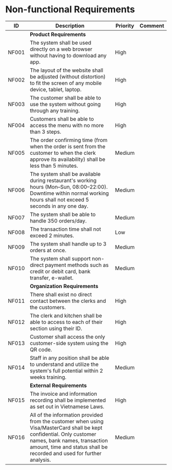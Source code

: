 # Non-functional Requirements



| ID    | Description                                                  | Priority | Comment |
| ----- | ------------------------------------------------------------ | -------- | ------- |
|       | **Product Requirements**                                     |          |         |
| NF001 | The system shall be used directly on a web browser without having to download any app. | High     |         |
| NF002 | The layout of the website shall be adjusted (without distortion) to fit the screen of any mobile device, tablet, laptop. | High     |         |
| NF003 | The customer shall be able to use the system without going through any training. | High     |         |
| NF004 | Customers shall be able to access the menu with no more than 3 steps. | High     |         |
| NF005 | The order confirming time (from when the order is sent from the customer to when the clerk approve its availability) shall be less than 5 minutes. | Medium   |         |
| NF006 | The system shall be available during restaurant's working hours (Mon–Sun, 08:00–22:00). Downtime within normal working hours shall not exceed 5 seconds in any one day. | Medium   |         |
| NF007 | The system shall be able to handle 350 orders/day.           | Medium   |         |
| NF008 | The transaction time shall not exceed 2 minutes.             | Low      |         |
| NF009 | The system shall handle up to 3 orders at once.              | Medium   |         |
| NF010 | The system shall support non-direct payment methods such as credit or debit card, bank transfer, e-wallet. | Medium   |         |
|       | **Organization Requirements**                                |          |         |
| NF011 | There shall exist no direct contact between the clerks and the customers. | High     |         |
| NF012 | The clerk and kitchen shall be able to access to each of their section using their ID. | High     |         |
| NF013 | Customer shall access the only customer-side system using the QR code. | High     |         |
| NF014 | Staff in any position shall be able to understand and utilize the system's full potential within 2 weeks training. | Medium   |         |
|       | **External Requirements**                                    |          |         |
| NF015 | The invoice and information recording shall be implemented as set out in Vietnamese Laws. | High     |         |
| NF016 | All of the information provided from the customer when using Visa/MasterCard shall be kept confidential. Only customer names, bank names, transaction amount, time and status shall be recorded and used for further analysis. | Medium   |         |



